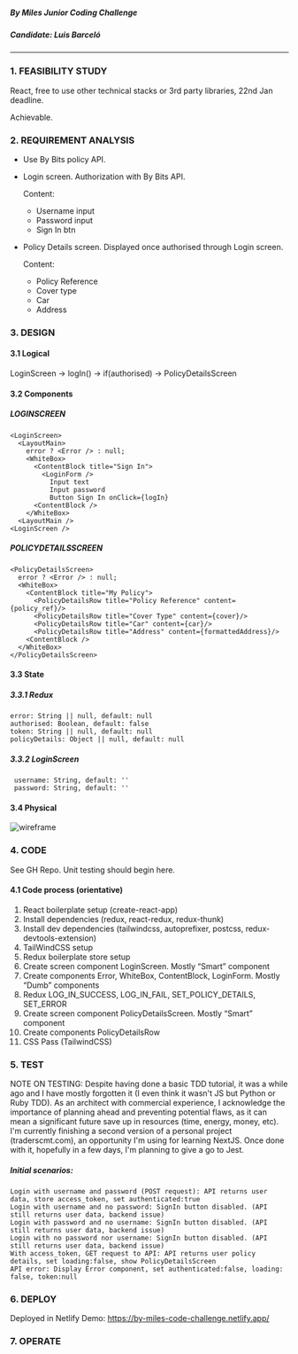 ##### By Miles Junior Coding Challenge
##### Candidate: Luis Barceló
---------------------------------

### 1. FEASIBILITY STUDY
  React, free to use other technical stacks or 3rd party libraries, 22nd Jan deadline.
  
  Achievable.

### 2. REQUIREMENT ANALYSIS
  - Use By Bits policy API.
  - Login screen. Authorization with By Bits API.
  
    Content:
      * Username input
      * Password input
      * Sign In btn

  - Policy Details screen. Displayed once authorised through Login screen. 
  
    Content:
      * Policy Reference
      * Cover type
      * Car
      * Address

### 3. DESIGN
 #### 3.1 Logical
  LoginScreen -> logIn() -> if(authorised) -> PolicyDetailsScreen

  #### 3.2 Components
  ##### LOGINSCREEN
    <LoginScreen>
      <LayoutMain>
        error ? <Error /> : null;
        <WhiteBox>
          <ContentBlock title="Sign In">
            <LoginForm />
              Input text
              Input password
              Button Sign In onClick={logIn}
          <ContentBlock />
        </WhiteBox>
      <LayoutMain />
    <LoginScreen />
    
  ##### POLICYDETAILSSCREEN
    <PolicyDetailsScreen>
      error ? <Error /> : null;
      <WhiteBox>
        <ContentBlock title="My Policy">
          <PolicyDetailsRow title="Policy Reference" content={policy_ref}/>
          <PolicyDetailsRow title="Cover Type" content={cover}/>
          <PolicyDetailsRow title="Car" content={car}/>
          <PolicyDetailsRow title="Address" content={formattedAddress}/>
        <ContentBlock />
      </WhiteBox>
    </PolicyDetailsScreen>

  #### 3.3 State
  ##### 3.3.1 Redux
    error: String || null, default: null
    authorised: Boolean, default: false
    token: String || null, default: null 
    policyDetails: Object || null, default: null

      
  ##### 3.3.2 LoginScreen
     username: String, default: ''
     password: String, default: ''
  
  #### 3.4 Physical
  ![wireframe](https://raw.githubusercontent.com/bymiles-tech/tech-challange-junior/master/tech-challange-wireframe.png)
  

### 4. CODE
See GH Repo. Unit testing should begin here.
#### 4.1 Code process (orientative)
1. React boilerplate setup (create-react-app)
1. Install dependencies (redux, react-redux, redux-thunk)
1. Install dev dependencies (tailwindcss, autoprefixer, postcss, redux-devtools-extension)
1. TailWindCSS setup
1. Redux boilerplate store setup
1. Create screen component LoginScreen. Mostly “Smart” component
1. Create components Error, WhiteBox, ContentBlock, LoginForm. Mostly “Dumb” components
1. Redux LOG_IN_SUCCESS, LOG_IN_FAIL, SET_POLICY_DETAILS, SET_ERROR
1. Create screen component PolicyDetailsScreen. Mostly “Smart” component
1. Create components PolicyDetailsRow
1. CSS Pass (TailwindCSS)

### 5. TEST
  NOTE ON TESTING: Despite having done a basic TDD tutorial, it was a while ago and I have mostly forgotten it (I even think it wasn't JS but Python or Ruby TDD). As an architect with commercial experience, I acknowledge the importance of planning ahead and preventing potential flaws, as it can mean a significant future save up in resources (time, energy, money, etc). I'm currently finishing a second version of a personal project (traderscmt.com), an opportunity I'm using for learning NextJS. Once done with it, hopefully in a few days, I'm planning to give a go to Jest.

  ##### Initial scenarios:
    Login with username and password (POST request): API returns user data, store access_token, set authenticated:true
    Login with username and no password: SignIn button disabled. (API still returns user data, backend issue)
    Login with password and no username: SignIn button disabled. (API still returns user data, backend issue)
    Login with no password nor username: SignIn button disabled. (API still returns user data, backend issue)
    With access_token, GET request to API: API returns user policy details, set loading:false, show PolicyDetailsScreen
    API error: Display Error component, set authenticated:false, loading: false, token:null

### 6. DEPLOY
  Deployed in Netlify
  Demo: https://by-miles-code-challenge.netlify.app/
  
### 7. OPERATE
